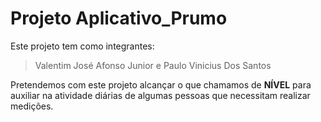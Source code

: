 # Projeto Aplicativo_Prumo

Este projeto tem como integrantes:

 > Valentim José Afonso Junior e
 > Paulo Vinicius Dos Santos

 Pretendemos com este projeto alcançar o que chamamos de <b>NÍVEL</b> para auxiliar na atividade diárias de algumas pessoas que necessitam realizar medições.